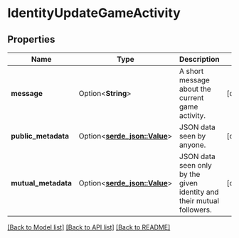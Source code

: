 # IdentityUpdateGameActivity

## Properties

Name | Type | Description | Notes
------------ | ------------- | ------------- | -------------
**message** | Option<**String**> | A short message about the current game activity. | [optional]
**public_metadata** | Option<[**serde_json::Value**](.md)> | JSON data seen by anyone. | [optional]
**mutual_metadata** | Option<[**serde_json::Value**](.md)> | JSON data seen only by the given identity and their mutual followers. | [optional]

[[Back to Model list]](../README.md#documentation-for-models) [[Back to API list]](../README.md#documentation-for-api-endpoints) [[Back to README]](../README.md)


